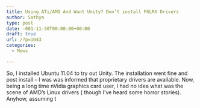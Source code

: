 ```yaml
---
title: Using ATi/AMD And Want Unity? Don’t install FGLRX Drivers
author: Sathya
type: post
date: -001-11-30T00:00:00+00:00
draft: true
url: /?p=1043
categories:
  - News

---
```

So, I installed Ubuntu 11.04 to try out Unity. The installation went fine and post install &#8211; I was was informed that proprietary drivers are available. Now, being a long time nVidia graphics card user, I had no idea what was the scene of AMD&#8217;s Linux drivers ( though I&#8217;ve heard some horror stories). Anyhow, assuming t
